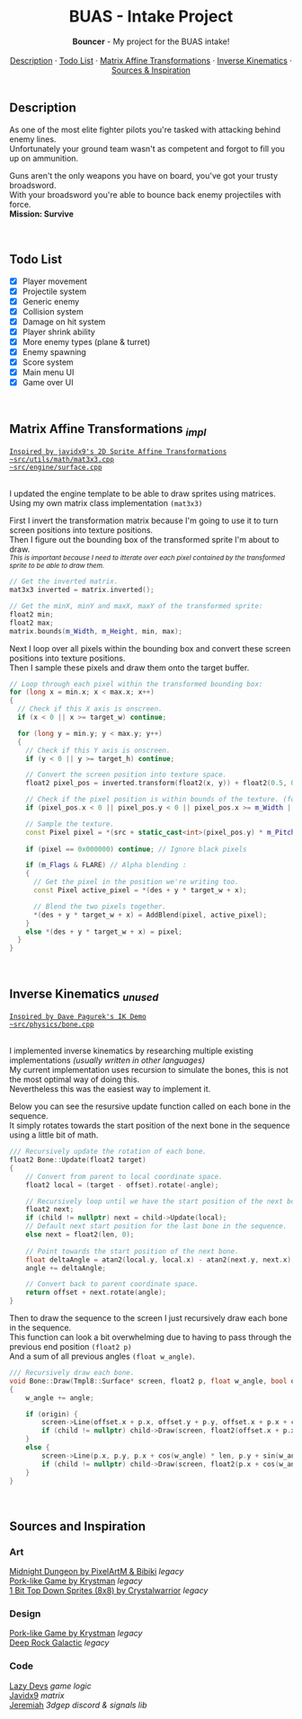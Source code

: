 <h1 align="center">
    <div align="center">
      BUAS - Intake Project
    </div>
</h1>


<div align="center">
  <b>Bouncer</b> - My project for the BUAS intake!<br>
</div>

<br>

<div align="center">
    <a href="#description">Description</a>
    ·
    <a href="#todo-list">Todo List</a>
    ·
    <a href="#matrix-affine-transformations-impl">Matrix Affine Transformations</a>
    ·
    <a href="#inverse-kinematics-unused">Inverse Kinematics</a>
    ·
    <a href="#sources-and-inspiration">Sources & Inspiration</a>
</div>
    
<br>

<h2>Description</h2>

As one of the most elite fighter pilots you're tasked with attacking behind enemy lines.<br>
Unfortunately your ground team wasn't as competent and forgot to fill you up on ammunition.<br>

Guns aren't the only weapons you have on board, you've got your trusty broadsword.<br>
With your broadsword you're able to bounce back enemy projectiles with force.<br>
**Mission: Survive**

<br>

<h2>Todo List</h2>

- [x] Player movement
- [x] Projectile system
- [x] Generic enemy
- [x] Collision system
- [x] Damage on hit system
- [x] Player shrink ability
- [x] More enemy types (plane & turret)
- [x] Enemy spawning
- [x] Score system
- [x] Main menu UI 
- [x] Game over UI 

<br>

<h2>Matrix Affine Transformations <sub><i>impl</i></sub></h2>
<a href="https://www.youtube.com/watch?v=zxwLN2blwbQ"><code>Inspired by javidx9's 2D Sprite Affine Transformations</code></a><br>
<a href="https://github.com/mxcop/buas-intake/blob/main/src/utils/math/mat3x3.cpp"><code>~src/utils/math/mat3x3.cpp</code></a><br>
<a href="https://github.com/mxcop/buas-intake/blob/main/src/engine/surface.cpp"><code>~src/engine/surface.cpp</code></a><br><br>

I updated the engine template to be able to draw sprites using matrices.<br>
Using my own matrix class implementation ``(mat3x3)``

First I invert the transformation matrix because I'm going to use it to turn screen positions into texture positions.<br>
Then I figure out the bounding box of the transformed sprite I'm about to draw.<br>
<sub><i>This is important because I need to itterate over each pixel contained by the transformed sprite to be able to draw them.</i></sub>

```cpp
// Get the inverted matrix.
mat3x3 inverted = matrix.inverted();

// Get the minX, minY and maxX, maxY of the transformed sprite:
float2 min;
float2 max;
matrix.bounds(m_Width, m_Height, min, max);
```

Next I loop over all pixels within the bounding box and convert these screen positions into texture positions.<br>
Then I sample these pixels and draw them onto the target buffer.

```cpp
// Loop through each pixel within the transformed bounding box:
for (long x = min.x; x < max.x; x++)
{
  // Check if this X axis is onscreen.
  if (x < 0 || x >= target_w) continue;

  for (long y = min.y; y < max.y; y++)
  {
    // Check if this Y axis is onscreen.
    if (y < 0 || y >= target_h) continue;

    // Convert the screen position into texture space.
    float2 pixel_pos = inverted.transform(float2(x, y)) + float2(0.5, 0.5);

    // Check if the pixel position is within bounds of the texture. (for rotations)
    if (pixel_pos.x < 0 || pixel_pos.y < 0 || pixel_pos.x >= m_Width || pixel_pos.y >= m_Height) continue;

    // Sample the texture.
    const Pixel pixel = *(src + static_cast<int>(pixel_pos.y) * m_Pitch + static_cast<int>(pixel_pos.x));
  
    if (pixel == 0x000000) continue; // Ignore black pixels

    if (m_Flags & FLARE) // Alpha blending :
    {
      // Get the pixel in the position we're writing too.
      const Pixel active_pixel = *(des + y * target_w + x);

      // Blend the two pixels together.
      *(des + y * target_w + x) = AddBlend(pixel, active_pixel);
    }
    else *(des + y * target_w + x) = pixel;
  }
}
```

<br>

<h2>Inverse Kinematics <sub><i>unused</i></sub></h2>
<a href="https://codepen.io/davepvm/pen/gmgGdQ"><code>Inspired by Dave Pagurek's IK Demo</code></a><br>
<a href="https://github.com/mxcop/buas-intake/blob/legacy/src/physics/bone.cpp"><code>~src/physics/bone.cpp</code></a><br><br>

I implemented inverse kinematics by researching multiple existing implementations *(usually written in other languages)*<br>
My current implementation uses recursion to simulate the bones, this is not the most optimal way of doing this.<br>
Nevertheless this was the easiest way to implement it.

Below you can see the resursive update function called on each bone in the sequence.<br>
It simply rotates towards the start position of the next bone in the sequence using a little bit of math.

```cpp
/// Recursively update the rotation of each bone.
float2 Bone::Update(float2 target)
{
    // Convert from parent to local coordinate space.
    float2 local = (target - offset).rotate(-angle);

    // Recursively loop until we have the start position of the next bone.
    float2 next;
    if (child != nullptr) next = child->Update(local);
    // Default next start position for the last bone in the sequence.
    else next = float2(len, 0);
        
    // Point towards the start position of the next bone.
    float deltaAngle = atan2(local.y, local.x) - atan2(next.y, next.x);
    angle += deltaAngle;

    // Convert back to parent coordinate space.
    return offset + next.rotate(angle);
}
```

Then to draw the sequence to the screen I just recursively draw each bone in the sequence.<br>
This function can look a bit overwhelming due to having to pass through the previous end position ``(float2 p)``<br>
And a sum of all previous angles ``(float w_angle)``.

```cpp
/// Recursively draw each bone.
void Bone::Draw(Tmpl8::Surface* screen, float2 p, float w_angle, bool origin)
{
    w_angle += angle;

    if (origin) {
        screen->Line(offset.x + p.x, offset.y + p.y, offset.x + p.x + cos(w_angle) * len, offset.y + p.y + sin(w_angle) * len, 0xffffff);
        if (child != nullptr) child->Draw(screen, float2(offset.x + p.x + cos(w_angle) * len, offset.y + p.y + sin(w_angle) * len), w_angle);
    }
    else {
        screen->Line(p.x, p.y, p.x + cos(w_angle) * len, p.y + sin(w_angle) * len, 0xffffff);
        if (child != nullptr) child->Draw(screen, float2(p.x + cos(w_angle) * len, p.y + sin(w_angle) * len), w_angle);
    }
}
```

<br>

## Sources and Inspiration
### Art
[Midnight Dungeon by PixelArtM & Bibiki](https://pixelartm.itch.io/midnight-dungeon) *legacy*<br>
[Pork-like Game by Krystman](https://krystman.itch.io/porklike) *legacy*<br>
[1 Bit Top Down Sprites (8x8) by Crystalwarrior](https://img.itch.zone/aW1hZ2UvMTI0NTYwMi83MjgzOTU0LnBuZw==/794x1000/llTZBK.png) *legacy*

### Design
[Pork-like Game by Krystman](https://krystman.itch.io/porklike) *legacy*<br>
[Deep Rock Galactic](https://www.deeprockgalactic.com/) *legacy*

### Code
[Lazy Devs](https://www.youtube.com/@LazyDevs) *game logic*<br>
[Javidx9](https://www.youtube.com/watch?v=zxwLN2blwbQ) *matrix*<br>
[Jeremiah](https://github.com/jpvanoosten) *3dgep discord & signals lib*
